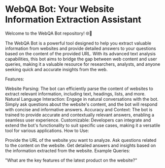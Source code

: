 
# WebQA Bot: Your Website Information Extraction Assistant

Welcome to the WebQA Bot repository! 🌐🤖

The WebQA Bot is a powerful tool designed to help you extract valuable information from websites and provide detailed answers to your questions based on the content of the provided URL. With its advanced text analysis capabilities, this bot aims to bridge the gap between web content and user queries, making it a valuable resource for researchers, analysts, and anyone seeking quick and accurate insights from the web.

Features:

Website Parsing: The bot can efficiently parse the content of websites to extract relevant information, including text, headings, lists, and more.
Natural Language Interaction: Engage in natural conversations with the bot. Simply ask questions about the website's content, and the bot will respond with concise and informative answers.
Accuracy and Context: The bot is trained to provide accurate and contextually relevant answers, enabling a seamless user experience.
Customizable: Developers can integrate and extend the bot's functionality to suit specific use cases, making it a versatile tool for various applications.
How to Use:

Provide the URL of the website you want to analyze.
Ask questions related to the content on the website.
Get detailed answers and insights based on the information extracted from the website.
Example Queries:

"What are the key features of the latest product on the website?"
